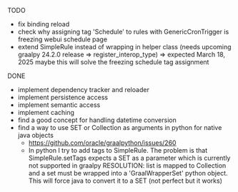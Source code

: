 TODO
- fix binding reload
- check why assigning tag 'Schedule' to rules with GenericCronTrigger is freezing webui schedule page
- extend SimpleRule instead of wrapping in helper class (needs upcoming graalpy 24.2.0 release => register_interop_type) => expected March 18, 2025
   maybe this will solve the freezing schedule tag assignment

DONE
- implement dependency tracker and reloader
- implement persistence access
- implement semantic access
- implement caching
- find a good concept for handling datetime conversion
- find a way to use SET or Collection as arguments in python for native java objects
  - https://github.com/oracle/graalpython/issues/260
  - In python I try to add tags to SimpleRule. The problem is that SimpleRule.setTags expects a SET as a parameter which is currently not supported in graalpy
  RESOLUTION: list is mapped to Collection and a set must be wrapped into a 'GraalWrapperSet' python object. This will force java to convert it to a SET 
  (not perfect but it works)
  
